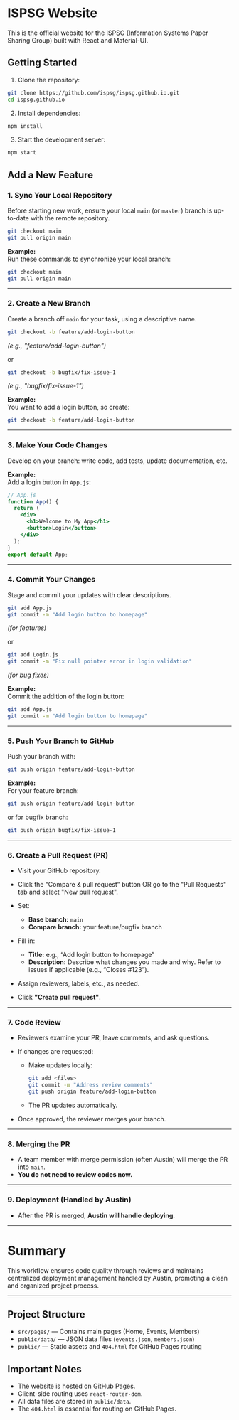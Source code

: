 # ISPSG Website

This is the official website for the ISPSG (Information Systems Paper Sharing Group) built with React and Material-UI.

## Getting Started

1. Clone the repository:

```bash
git clone https://github.com/ispsg/ispsg.github.io.git
cd ispsg.github.io
```

2. Install dependencies:

```bash
npm install
```

3. Start the development server:

```bash
npm start
```

## Add a New Feature

### 1. Sync Your Local Repository

Before starting new work, ensure your local `main` (or `master`) branch is up-to-date with the remote repository.

```bash
git checkout main
git pull origin main
```

**Example:**  
Run these commands to synchronize your local branch:

```bash
git checkout main
git pull origin main
```

---

### 2. Create a New Branch

Create a branch off `main` for your task, using a descriptive name.

```bash
git checkout -b feature/add-login-button
```

*(e.g., "feature/add-login-button")*

or

```bash
git checkout -b bugfix/fix-issue-1
```

*(e.g., "bugfix/fix-issue-1")*

**Example:**  
You want to add a login button, so create:

```bash
git checkout -b feature/add-login-button
```

---

### 3. Make Your Code Changes

Develop on your branch: write code, add tests, update documentation, etc.

**Example:**  
Add a login button in `App.js`:

```jsx
// App.js
function App() {
  return (
    <div>
      <h1>Welcome to My App</h1>
      <button>Login</button>
    </div>
  );
}
export default App;
```

---

### 4. Commit Your Changes

Stage and commit your updates with clear descriptions.

```bash
git add App.js
git commit -m "Add login button to homepage"
```

*(for features)*

or

```bash
git add Login.js
git commit -m "Fix null pointer error in login validation"
```

*(for bug fixes)*

**Example:**  
Commit the addition of the login button:

```bash
git add App.js
git commit -m "Add login button to homepage"
```

---

### 5. Push Your Branch to GitHub

Push your branch with:

```bash
git push origin feature/add-login-button
```

**Example:**  
For your feature branch:

```bash
git push origin feature/add-login-button
```

or for bugfix branch:

```bash
git push origin bugfix/fix-issue-1
```

---

### 6. Create a Pull Request (PR)

- Visit your GitHub repository.
- Click the “Compare & pull request” button OR go to the "Pull Requests" tab and select "New pull request".
- Set:

  - **Base branch:** `main`
  - **Compare branch:** your feature/bugfix branch

- Fill in:

  - **Title:** e.g., “Add login button to homepage”
  - **Description:** Describe what changes you made and why. Refer to issues if applicable (e.g., “Closes #123”).

- Assign reviewers, labels, etc., as needed.

- Click **"Create pull request"**.

---

### 7. Code Review

- Reviewers examine your PR, leave comments, and ask questions.

- If changes are requested:

  - Make updates locally:

    ```bash
    git add <files>
    git commit -m "Address review comments"
    git push origin feature/add-login-button
    ```

  - The PR updates automatically.

- Once approved, the reviewer merges your branch.

---

### 8. Merging the PR

- A team member with merge permission (often Austin) will merge the PR into `main`.
- **You do not need to review codes now.**

---

### 9. Deployment (Handled by Austin)

- After the PR is merged, **Austin will handle deploying**.

---

# Summary

This workflow ensures code quality through reviews and maintains centralized deployment management handled by Austin, promoting a clean and organized project process.

---

## Project Structure

- `src/pages/` — Contains main pages (Home, Events, Members)
- `public/data/` — JSON data files (`events.json`, `members.json`)
- `public/` — Static assets and `404.html` for GitHub Pages routing

## Important Notes

- The website is hosted on GitHub Pages.
- Client-side routing uses `react-router-dom`.
- All data files are stored in `public/data`.
- The `404.html` is essential for routing on GitHub Pages.

